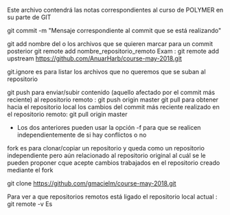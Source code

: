 Este archivo contendrá las notas correspondientes al curso de POLYMER en su parte de GIT

git commit -m "Mensaje correspondiente al commit que se está realizando"

git add nombre del o los archivos que se quieren marcar para un commit posterior 
git remote add nombre_repositorio_remoto
 Exam : git remote add upstream https://github.com/AnuarHarb/course-may-2018.git

git.ignore es para listar los archivos que no queremos que se suban al repositorio

git push para enviar/subir contenido (aquello afectado por el commit más reciente) al repositorio remoto : git push origin master 
git pull para obtener hacia el repositorio local los cambios del commit más reciente realizado en el repositorio remoto: git pull origin master

* Los dos anteriores pueden usar la opción -f para que se realicen independientemente de si hay conflictos o no

fork es para clonar/copiar un repositorio y queda como un repositorio independiente pero aún relacionado al repositorio original al cuál 
se le pueden proponer  cque acepte cambios trabajados en el repositorio creado mediante el fork

 git clone https://github.com/gmacielm/course-may-2018.git 

 Para ver a que repositorios remotos está ligado el repositorio local actual : git remote -v  Es

